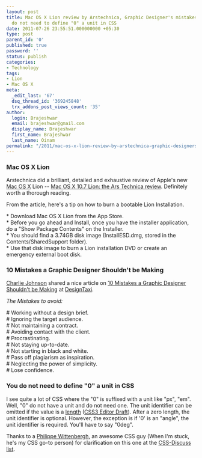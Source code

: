 ```yaml
---
layout: post
title: Mac OS X Lion review by Arstechnica, Graphic Designer's mistakes and Why you
  do not need to define "0" a unit in CSS
date: 2011-07-26 23:55:51.000000000 +05:30
type: post
parent_id: '0'
published: true
password: ''
status: publish
categories:
- Technology
tags:
- Lion
- Mac OS X
meta:
  _edit_last: '67'
  dsq_thread_id: '369245848'
  trx_addons_post_views_count: '35'
author:
  login: Brajeshwar
  email: brajeshwar@gmail.com
  display_name: Brajeshwar
  first_name: Brajeshwar
  last_name: Oinam
permalink: "/2011/mac-os-x-lion-review-by-arstechnica-graphic-designers-mistakes-and-why-you-do-not-need-to-define-0-a-unit-in-css/"
---
```

<h3>Mac OS X Lion</h3>
<p>Arstechnica did a brilliant, detailed and exhaustive review of Apple's new <a href="http://www.apple.com/macosx/">Mac OS X</a> Lion -- <a href="http://arstechnica.com/apple/reviews/2011/07/mac-os-x-10-7.ars/">Mac OS X 10.7 Lion: the Ars Technica review</a>. Definitely worth a thorough reading.</p>
<p>From the article, here's a tip on how to burn a bootable Lion Installation.</p>
<p>* Download Mac OS X Lion from the App Store.<br />
* Before you go ahead and Install, once you have the installer application, do a "Show Package Contents" on the Installer.<br />
* You should find a 3.74GB disk image (InstallESD.dmg, stored in the Contents/SharedSupport folder).<br />
* Use that disk image to burn a Lion installation DVD or create an emergency external boot disk.</p>

<h3>10 Mistakes a Graphic Designer Shouldn't be Making</h3>
<p><a href="http://www.graphicdesignblog.org/">Charlie Johnson</a> shared a nice article on <a href="http://www.designtaxi.com/article/101675/10-Mistakes-a-Graphic-Designer-Shouldn-t-be-Making/">10 Mistakes a Graphic Designer Shouldn't be Making</a> at <a href="http://www.designtaxi.com/">DesignTaxi</a>.</p>
<p><em>The Mistakes to avoid:</em></p>
<p># Working without a design brief.<br />
# Ignoring the target audience.<br />
# Not maintaining a contract.<br />
# Avoiding contact with the client.<br />
# Procrastinating.<br />
# Not staying up-to-date.<br />
# Not starting in black and white.<br />
# Pass off plagiarism as inspiration.<br />
# Neglecting the power of simplicity.<br />
# Lose confidence.</p>
<h3>You do not need to define "0" a unit in CSS</h3>
<p>I see quite a lot of CSS where the "0" is suffixed with a unit like "px", "em". Well, "0" do not have a unit and do not need one. The unit identifier can be omitted if the value is a <a href="http://www.w3.org/TR/CSS21/syndata.html#length-units">length</a> (<a href="http://dev.w3.org/csswg/css3-values/#ltlengthgt">CSS3 Editor Draft</a>). After a zero length, the unit identifier is optional. However, the exception is if '0' is an "angle", the unit identifier is required. You'll have to say "0deg".</p>
<p>Thanks to a <a href="http://l-c-n.com/">Philippe Wittenbergh</a>, an awesome CSS guy (When I'm stuck, he's my CSS go-to person) for clarification on this one at the <a href="http://www.css-discuss.org/">CSS-Discuss list</a>.</p>
